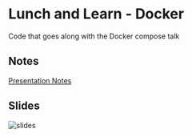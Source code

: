 # Lunch and Learn - Docker

Code that goes along with the Docker compose talk

## Notes

[Presentation Notes](docs/README.md)

## Slides

![slides](https://github.com/peterjgrainger/lunch-and-learn/blob/master/download.gif?raw=true)


